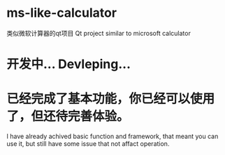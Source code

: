 # ms-like-calculator
类似微软计算器的qt项目    Qt project similar to microsoft calculator
# 开发中... Devleping...

# 已经完成了基本功能，你已经可以使用了，但还待完善体验。        
I have already achived basic function and framework, that meant you can use it, but still have some issue that not affact operation.
